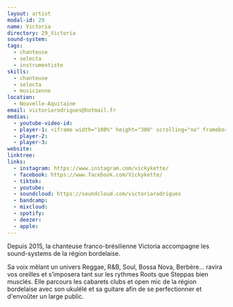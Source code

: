 ```yaml
---
layout: artist
modal-id: 29
name: Victoria
directory: 29_Victoria
sound-system:
tags: 
  - chanteuse
  - selecta
  - instrumentiste
skills: 
  - chanteuse
  - selecta
  - musicienne
location:
  - Nouvelle-Aquitaine
email: victoriarodrigues@hotmail.fr
medias:
  - youtube-video-id: 
  - player-1: <iframe width="100%" height="300" scrolling="no" frameborder="no" allow="autoplay" src="https://w.soundcloud.com/player/?url=https%3A//api.soundcloud.com/tracks/940738153&color=%23ff5500&auto_play=false&hide_related=false show_comments=true&show_user=true&show_reposts=false&show_teaser=true&visual=true"></iframe>
  - player-2: 
  - player-3: 
website: 
linktree: 
links:
  - instagram: https://www.instagram.com/vickykette/
  - facebook: https://www.facebook.com/Vickykette/
  - tiktok: 
  - youtube:
  - soundcloud: https://soundcloud.com/victoriarodrigues
  - bandcamp: 
  - mixcloud: 
  - spotify: 
  - deezer: 
  - apple: 
---
```


Depuis 2015, la chanteuse franco-brésilienne Victoria accompagne les sound-systems de la région bordelaise. 

Sa voix mêlant un univers Reggae, R&B, Soul, Bossa Nova, Berbère… ravira vos oreilles et s’imposera tant sur les rythmes Roots que Steppas bien musclés. Elle parcours les cabarets clubs et open mic de la région bordelaise avec son ukulélé et sa guitare afin de se perfectionner et d'envoûter un large public.

